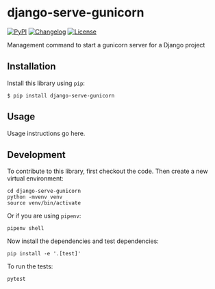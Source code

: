 # django-serve-gunicorn

[![PyPI](https://img.shields.io/pypi/v/django-serve-gunicorn.svg)](https://pypi.org/project/django-serve-gunicorn/)
[![Changelog](https://img.shields.io/github/v/release/simonw/django-serve-gunicorn?include_prereleases&label=changelog)](https://github.com/simonw/django-serve-gunicorn/releases)
[![License](https://img.shields.io/badge/license-Apache%202.0-blue.svg)](https://github.com/simonw/django-serve-gunicorn/blob/main/LICENSE)

Management command to start a gunicorn server for a Django project

## Installation

Install this library using `pip`:

    $ pip install django-serve-gunicorn

## Usage

Usage instructions go here.

## Development

To contribute to this library, first checkout the code. Then create a new virtual environment:

    cd django-serve-gunicorn
    python -mvenv venv
    source venv/bin/activate

Or if you are using `pipenv`:

    pipenv shell

Now install the dependencies and test dependencies:

    pip install -e '.[test]'

To run the tests:

    pytest
